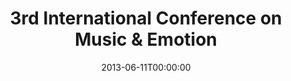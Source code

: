 ---
acronym: ICME3
date: '2013-06-11T00:00:00'
ext_url: https://www.jyu.fi/hum/laitokset/musiikki/en/music-and-emotion-2013-ICME3
location: "Jyv\xE4skyl\xE4, Finland"
submission_date: '2012-12-14T00:00:00'
title: 3rd International Conference on Music & Emotion
---